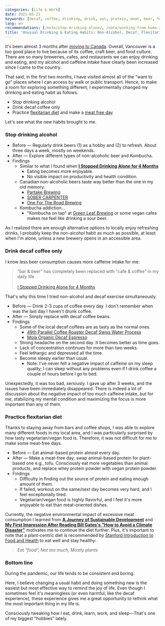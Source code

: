 ```yaml
---
categories: [Life & Work]
date: 2021-05-21
keywords: [decaf, coffee, drinking, drink, eat, protein, meat, beer, food, vegan]
lang: en
recommendations: [/note/stop-drinking-alone/, /note/working-from-home-202004/, /note/2021-bcat-best-brewery-experience-award/]
title: 'Unusual Drinking & Eating Habits: Non-Alcohol, Decaf, Flexitarian'
---
```


It's been almost 3 months after [moving to Canada](/note/relocating-to-canada/). Overall, Vancouver is a too good place to live because of its coffee, craft beer, and food culture. There are so many breweries, cafes, and restaurants we can enjoy drinking and eating, and my alcohol and caffeine intake have clearly been increased since I came to the country.

That said, in the first two months, I have visited almost all of the "want to go" places where I can access by walk or public transport. Hence, to make a room for exploring something different, I experimentally changed my drinking and eating habit as follows.

- Stop drinking alcohol
- Drink decaf coffee only
- Practice [flexitarian diet](https://www.bbcgoodfood.com/howto/guide/what-flexitarian-diet) and make a [meat free day](https://www.meatfreemondays.com/)

Let's see what the new habits brought to me.

### Stop drinking alcohol

- Before &mdash; Regularly drink beers (1) as a hobby and (2) to refresh. About three days a week, mostly on weekends.
- After &mdash; Explore different types of non-alcoholic beer and Kombucha.
- Findings
  - Similar to what I found when **[I Stopped Drinking Alone for 4 Months](/note/stop-drinking-alone)**
    - Eating becomes more enjoyable.
    - No visible impact on productivity and health condition.
  - Canadian non-alcoholic beers taste way better than the one in my old memory.
    - [Partake Brewing](https://drinkpartake.ca/)
    - [SOBER CARPENTER](https://sobercarpenter.ca/)
    - [One For The Road Brewing](https://www.onefortheroadbrewery.com/)
  - Kombucha addiction...
    - "Kombucha on tap" at [Green Leaf Brewing](http://www.greenleafbrew.com/) or some vegan cafes makes me feel like drinking a sour beer.

As I realized there are enough alternative options to locally enjoy refreshing drinks, I probably keep the non-alcohol habit as much as possible, at least when I'm alone, unless a new brewery opens in an accessible area.

### Drink decaf coffee only

I know less beer consumption causes more caffeine intake for me:

> "bar & beer" has completely been replaced with "cafe & coffee" in my daily life<br/><br/>[I Stopped Drinking Alone for 4 Months](/note/stop-drinking-alone) 

That's why this time I tried non-alcohol and decaf exercise simultaneously.

- Before &mdash; Drink 2-3 cups of coffee every day. I don't remember when was the last day I haven't drunk coffee.
- After &mdash; Simply replace with decaf coffee beans.
- Findings
  - Some of the local decaf coffees are as tasty as the normal ones.
    - [49th Parallel Coffee Roaster Decaf Swiss Water Process](https://49thcoffee.com/collections/decaf/products/swiss-water-process-decaf-espresso)
    - [Moja Organic Decaf Espresso](https://shop.mojacoffee.com/products/moja-organic-decaf-espresso)
  - Strong headache on the second day. It becomes better as time goes. 
  - Lack of concentration continues for more than two weeks.
  - Feel lethargic and depressed all the time.
  - Become sleepy earlier than usual.
    - Note: I've never felt a negative impact of caffeine on my sleep quality; I can sleep without any problems even if I drink coffee a couple of hours before I go to bed.

Unexpectedly, it was too bad, seriously. I gave up after 3 weeks, and the issues have been immediately disappeared. There is indeed a lot of discussion about the negative impact of too much caffeine intake, but for me, stabilizing my mental condition and maximizing the focus is more important than any of them.

### Practice flexitarian diet

Thanks to staying away from bars and coffee shops, I was able to explore many different foods in my local area, and I was particularly surprised by how tasty vegetarian/vegan food is. Therefore, it was not difficult for me to make some meat-free days.

- Before &mdash; Eat animal-based protein almost every day.
- After &mdash; Make a meat-free day; swap animal-based protein for plant-based one e.g., tofu. Consciously eat more vegetables than animal products, and replace whey protein powder with vegan protein powder.
- Findings
  - Difficulty in finding out the source of protein and eating enough amount of them.
  - If failed, workout on the same/next day becomes very hard, and I feel exceptionally tired.
  - Vegetarian/vegan food is highly flavorful, and I feel it's more enjoyable to eat than meat-oriented dishes.

Currently, the negative environmental impact of excessive meat consumption I learned from **[A Journey of Sustainable Development](/note/sdg-mooc/)** and **[My First Impression After Reading Bill Gates's "How to Avoid a Climate Disaster"](/note/how-to-avoid-a-climate-disaster/)** motivates me to continue the diet further. Plus, it's important to note that a plant-centric diet is recommended by [Stanford Introduction to Food and Health](https://www.coursera.org/learn/food-and-health) to eat well and stay healthy:

> *Eat "food", Not too much, Mostly plants*

### Bottom line

During the pandemic, our life tends to be consistent and boring. 

Here, I believe changing a usual habit and doing something new is the easiest but most effective way to remind the joy of life. Even though I sometimes feel it's meaningless (or even harmful, like the decaf experience), these experience gives me a great opportunity to rethink what the most important thing in my life is.

Consciously tweaking how I eat, drink, learn, work, and sleep&mdash;That's one of my biggest "hobbies" lately.